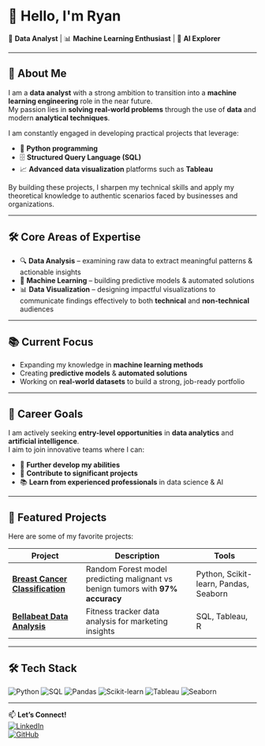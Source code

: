 # 👋 Hello, I'm **Ryan**

💼 **Data Analyst** | 📊 **Machine Learning Enthusiast** | 🤖 **AI Explorer**  

---

## 🌟 About Me
I am a **data analyst** with a strong ambition to transition into a **machine learning engineering** role in the near future.  
My passion lies in **solving real-world problems** through the use of **data** and modern **analytical techniques**.

I am constantly engaged in developing practical projects that leverage:  
- 🐍 **Python programming**  
- 🗄 **Structured Query Language (SQL)**  
- 📈 **Advanced data visualization** platforms such as **Tableau**  

By building these projects, I sharpen my technical skills and apply my theoretical knowledge to authentic scenarios faced by businesses and organizations.

---

## 🛠 Core Areas of Expertise
- 🔍 **Data Analysis** – examining raw data to extract meaningful patterns & actionable insights  
- 🤖 **Machine Learning** – building predictive models & automated solutions  
- 📊 **Data Visualization** – designing impactful visualizations to communicate findings effectively to both **technical** and **non-technical** audiences  

---

## 📚 Current Focus
- Expanding my knowledge in **machine learning methods**
- Creating **predictive models** & **automated solutions**
- Working on **real-world datasets** to build a strong, job-ready portfolio

---

## 🎯 Career Goals
I am actively seeking **entry-level opportunities** in **data analytics** and **artificial intelligence**.  
I aim to join innovative teams where I can:  
- 🚀 **Further develop my abilities**  
- 📂 **Contribute to significant projects**  
- 📚 **Learn from experienced professionals** in data science & AI  

---

## 📌 Featured Projects
Here are some of my favorite projects:  

| Project | Description | Tools |
|---------|-------------|-------|
| [**Breast Cancer Classification**](https://github.com/3y3c0d3/python_rf_model_cancer_identification) | Random Forest model predicting malignant vs benign tumors with **97% accuracy** | Python, Scikit-learn, Pandas, Seaborn |
| [**Bellabeat Data Analysis**](https://github.com/3y3c0d3/bellabeat-case-study) | Fitness tracker data analysis for marketing insights | SQL, Tableau, R |

---

## 🛠 Tech Stack
![Python](https://img.shields.io/badge/Python-3776AB?style=for-the-badge&logo=python&logoColor=white)
![SQL](https://img.shields.io/badge/SQL-025E8C?style=for-the-badge&logo=sqlite&logoColor=white)
![Pandas](https://img.shields.io/badge/Pandas-150458?style=for-the-badge&logo=pandas&logoColor=white)
![Scikit-learn](https://img.shields.io/badge/Scikit--learn-F7931E?style=for-the-badge&logo=scikit-learn&logoColor=white)
![Tableau](https://img.shields.io/badge/Tableau-E97627?style=for-the-badge&logo=tableau&logoColor=white)
![Seaborn](https://img.shields.io/badge/Seaborn-76B900?style=for-the-badge)

---

📫 **Let’s Connect!**  
[![LinkedIn](https://img.shields.io/badge/LinkedIn-0077B5?style=for-the-badge&logo=linkedin&logoColor=white)](https://linkedin.com/in/yourlinkedin)  
[![GitHub](https://img.shields.io/badge/GitHub-181717?style=for-the-badge&logo=github&logoColor=white)](https://github.com/3y3c0d3)
